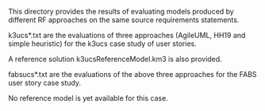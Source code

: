This directory provides the results of evaluating models produced by different RF approaches on the same source requirements statements.

k3ucs*.txt are the evaluations of three approaches (AgileUML, HH19 and simple heuristic) for the k3ucs case study of user stories.

A reference solution k3ucsReferenceModel.km3 is also provided.

fabsucs*.txt are the evaluations of the above three approaches for the FABS user story case study. 

No reference model is yet available for this case. 
